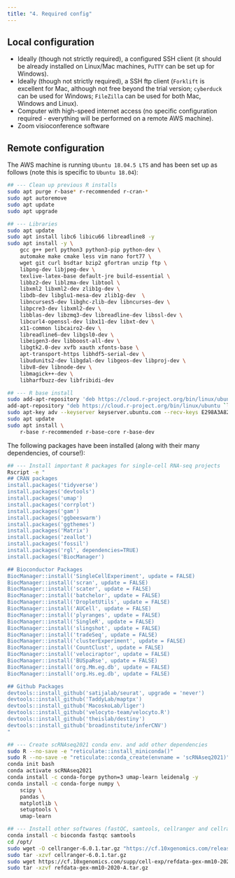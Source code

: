 ```yaml
---
title: "4. Required config"
---
```


## Local configuration 

* Ideally (though not strictly required), a configured SSH client (it should be already installed on Linux/Mac machines, `PuTTY` can be set up for Windows). 
* Ideally (though not strictly required), a SSH ftp client (`Forklift` is excellent for Mac, although not free beyond the trial version; `cyberduck` can be used for Windows; `FileZilla` can be used for both Mac, Windows and Linux).
* Computer with high-speed internet access (no specific configuration required - everything will be performed on a remote AWS machine). 
* Zoom visioconference software

## Remote configuration 

The AWS machine is running `Ubuntu 18.04.5 LTS` and has been set up as follows (note this is specific to `Ubuntu 18.04`):

```sh
## --- Clean up previous R installs
sudo apt purge r-base* r-recommended r-cran-*
sudo apt autoremove
sudo apt update
sudo apt upgrade

## --- Libraries
sudo apt update
sudo apt install libc6 libicu66 libreadline8 -y 
sudo apt install -y \
    gcc g++ perl python3 python3-pip python-dev \
    automake make cmake less vim nano fort77 \
    wget git curl bsdtar bzip2 gfortran unzip ftp \
    libpng-dev libjpeg-dev \
    texlive-latex-base default-jre build-essential \
    libbz2-dev liblzma-dev libtool \
    libxml2 libxml2-dev zlib1g-dev \
    libdb-dev libglu1-mesa-dev zlib1g-dev  \
    libncurses5-dev libghc-zlib-dev libncurses-dev \
    libpcre3-dev libxml2-dev \
    libblas-dev libzmq3-dev libreadline-dev libssl-dev \
    libcurl4-openssl-dev libx11-dev libxt-dev \
    x11-common libcairo2-dev \
    libreadline6-dev libgsl0-dev \
    libeigen3-dev libboost-all-dev \
    libgtk2.0-dev xvfb xauth xfonts-base \
    apt-transport-https libhdf5-serial-dev \
    libudunits2-dev libgdal-dev libgeos-dev libproj-dev \
    libv8-dev libnode-dev \
    libmagick++-dev \
    libharfbuzz-dev libfribidi-dev

## --- R base install 
sudo add-apt-repository 'deb https://cloud.r-project.org/bin/linux/ubuntu bionic-cran40/'
add-apt-repository "deb https://cloud.r-project.org/bin/linux/ubuntu `lsb_release -cs` -cran40/"
sudo apt-key adv --keyserver keyserver.ubuntu.com --recv-keys E298A3A825C0D65DFD57CBB651716619E084DAB9
sudo apt update
sudo apt install \
    r-base r-recommended r-base-core r-base-dev
```

The following packages have been installed (along with their many dependencies, of course!): 

```sh
## --- Install important R packages for single-cell RNA-seq projects
Rscript -e "
## CRAN packages
install.packages('tidyverse')
install.packages('devtools')
install.packages('umap')
install.packages('corrplot')
install.packages('gam')
install.packages('ggbeeswarm')
install.packages('ggthemes')
install.packages('Matrix')
install.packages('zeallot')
install.packages('fossil')
install.packages('rgl', dependencies=TRUE)
install.packages('BiocManager')

## Bioconductor Packages
BiocManager::install('SingleCellExperiment', update = FALSE)
BiocManager::install('scran', update = FALSE)
BiocManager::install('scater', update = FALSE)
BiocManager::install('batchelor', update = FALSE)
BiocManager::install('DropletUtils', update = FALSE)
BiocManager::install('AUCell', update = FALSE)
BiocManager::install('plyranges', update = FALSE)
BiocManager::install('SingleR', update = FALSE)
BiocManager::install('slingshot', update = FALSE)
BiocManager::install('tradeSeq', update = FALSE)
BiocManager::install('clusterExperiment', update = FALSE)
BiocManager::install('CountClust', update = FALSE)
BiocManager::install('velociraptor', update = FALSE)
BiocManager::install('BUSpaRse', update = FALSE)
BiocManager::install('org.Mm.eg.db', update = FALSE)
BiocManager::install('org.Hs.eg.db', update = FALSE)

## Github Packages
devtools::install_github('satijalab/seurat', upgrade = 'never')
devtools::install_github('TaddyLab/maptpx')
devtools::install_github('MacoskoLab/liger')
devtools::install_github('velocyto-team/velocyto.R')
devtools::install_github('theislab/destiny')
devtools::install_github('broadinstitute/inferCNV')
"

## --- Create scRNAseq2021 conda env. and add other dependencies
sudo R --no-save -e "reticulate::install_miniconda()"
sudo R --no-save -e "reticulate::conda_create(envname = 'scRNAseq2021)"
conda init bash
conda activate scRNAseq2021
conda install -c conda-forge python=3 umap-learn leidenalg -y
conda install -c conda-forge numpy \
    scipy \
    pandas \
    matplotlib \
    setuptools \
    umap-learn

## --- Install other softwares (fastQC, samtools, cellranger and cellranger indexes)
conda install -c bioconda fastqc samtools
cd /opt/
sudo wget -O cellranger-6.0.1.tar.gz "https://cf.10xgenomics.com/releases/cell-exp/cellranger-6.0.1.tar.gz?Expires=1622001486&Policy=eyJTdGF0ZW1lbnQiOlt7IlJlc291cmNlIjoiaHR0cHM6Ly9jZi4xMHhnZW5vbWljcy5jb20vcmVsZWFzZXMvY2VsbC1leHAvY2VsbHJhbmdlci02LjAuMS50YXIuZ3oiLCJDb25kaXRpb24iOnsiRGF0ZUxlc3NUaGFuIjp7IkFXUzpFcG9jaFRpbWUiOjE2MjIwMDE0ODZ9fX1dfQ__&Signature=IWM4eRXo7G4YRXjOrcTFKscHWsa5sU6bqrIFrWOyzkV0pzOb0OPrjI7uMtoorqV6ivIjKbE21F9PkfajqV77hfODzCIyOmVQWxi9~nV2vZ6fdmo80hB4xmFQ7RdmLNAS~MDrhAg8etcQ-VkPS6wbzwtfNai-jDfRaas7DNPcq5CtFA4UBtfMG51XTpfPFKHDt66QWQOKShD5JNi05Cq4mDcWfJD1EFC-Z5b0Nid416NeLtxzUjNl043VRpWk2EibNGn8s8qGO0Kk~5Uh1l-qW~KkLSPVv5QFWj5wAgPjC3At2bCqjBaD6c87lIcHKx7WTPv46-d-gdQvYg-ZRcmBPQ__&Key-Pair-Id=APKAI7S6A5RYOXBWRPDA"
sudo tar -xzvf cellranger-6.0.1.tar.gz
sudo wget https://cf.10xgenomics.com/supp/cell-exp/refdata-gex-mm10-2020-A.tar.gz
sudo tar -xzvf refdata-gex-mm10-2020-A.tar.gz
```


